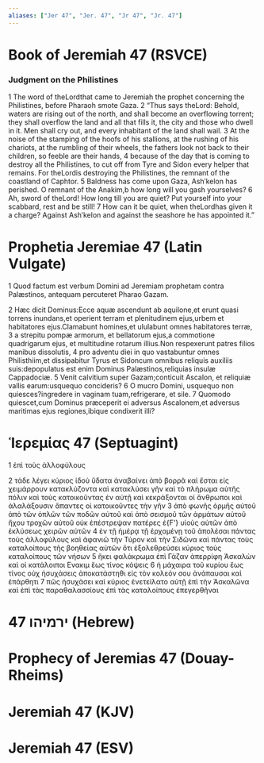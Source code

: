 ```yaml
---
aliases: ["Jer 47", "Jer. 47", "Jr 47", "Jr. 47"]
---
```



# Book of Jeremiah 47 (RSVCE)

### Judgment on the Philistines
1 The word of theLordthat came to Jeremiah the prophet concerning the Philistines, before Pharaoh smote Gaza.
2 “Thus says theLord: Behold, waters are rising out of the north, and shall become an overflowing torrent; they shall overflow the land and all that fills it, the city and those who dwell in it. Men shall cry out, and every inhabitant of the land shall wail.
3 At the noise of the stamping of the hoofs of his stallions, at the rushing of his chariots, at the rumbling of their wheels, the fathers look not back to their children, so feeble are their hands,
4 because of the day that is coming to destroy all the Philistines, to cut off from Tyre and Sidon every helper that remains. For theLordis destroying the Philistines, the remnant of the coastland of Caphtor.
5 Baldness has come upon Gaza, Ashʹkelon has perished. O remnant of the Anakim,b how long will you gash yourselves?
6 Ah, sword of theLord! How long till you are quiet? Put yourself into your scabbard, rest and be still!
7 How can it be quiet, when theLordhas given it a charge? Against Ashʹkelon and against the seashore he has appointed it.”


# Prophetia Jeremiae 47 (Latin Vulgate)

1 Quod factum est verbum Domini ad Jeremiam prophetam contra Palæstinos, antequam percuteret Pharao Gazam.

2 Hæc dicit Dominus:Ecce aquæ ascendunt ab aquilone,et erunt quasi torrens inundans,et operient terram et plenitudinem ejus,urbem et habitatores ejus.Clamabunt homines,et ululabunt omnes habitatores terræ,
3 a strepitu pompæ armorum, et bellatorum ejus,a commotione quadrigarum ejus, et multitudine rotarum illius.Non respexerunt patres filios manibus dissolutis,
4 pro adventu diei in quo vastabuntur omnes Philisthiim,et dissipabitur Tyrus et Sidoncum omnibus reliquis auxiliis suis:depopulatus est enim Dominus Palæstinos,reliquias insulæ Cappadociæ.
5 Venit calvitium super Gazam;conticuit Ascalon, et reliquiæ vallis earum:usquequo concideris?
6 O mucro Domini, usquequo non quiesces?ingredere in vaginam tuam,refrigerare, et sile.
7 Quomodo quiescet,cum Dominus præceperit ei adversus Ascalonem,et adversus maritimas ejus regiones,ibique condixerit illi?


# Ἱερεμίας 47 (Septuagint)

1 ἐπὶ τοὺς ἀλλοφύλους

2 τάδε λέγει κύριος ἰδοὺ ὕδατα ἀναβαίνει ἀπὸ βορρᾶ καὶ ἔσται εἰς χειμάρρουν κατακλύζοντα καὶ κατακλύσει γῆν καὶ τὸ πλήρωμα αὐτῆς πόλιν καὶ τοὺς κατοικοῦντας ἐν αὐτῇ καὶ κεκράξονται οἱ ἄνθρωποι καὶ ἀλαλάξουσιν ἅπαντες οἱ κατοικοῦντες τὴν γῆν
3 ἀπὸ φωνῆς ὁρμῆς αὐτοῦ ἀπὸ τῶν ὁπλῶν τῶν ποδῶν αὐτοῦ καὶ ἀπὸ σεισμοῦ τῶν ἁρμάτων αὐτοῦ ἤχου τροχῶν αὐτοῦ οὐκ ἐπέστρεψαν πατέρες ἐ{F'} υἱοὺς αὐτῶν ἀπὸ ἐκλύσεως χειρῶν αὐτῶν
4 ἐν τῇ ἡμέρᾳ τῇ ἐρχομένῃ τοῦ ἀπολέσαι πάντας τοὺς ἀλλοφύλους καὶ ἀφανιῶ τὴν Τύρον καὶ τὴν Σιδῶνα καὶ πάντας τοὺς καταλοίπους τῆς βοηθείας αὐτῶν ὅτι ἐξολεθρεύσει κύριος τοὺς καταλοίπους τῶν νήσων
5 ἥκει φαλάκρωμα ἐπὶ Γάζαν ἀπερρίφη Ἀσκαλὼν καὶ οἱ κατάλοιποι Ενακιμ ἕως τίνος κόψεις
6 ἡ μάχαιρα τοῦ κυρίου ἕως τίνος οὐχ ἡσυχάσεις ἀποκατάστηθι εἰς τὸν κολεόν σου ἀνάπαυσαι καὶ ἐπάρθητι
7 πῶς ἡσυχάσει καὶ κύριος ἐνετείλατο αὐτῇ ἐπὶ τὴν Ἀσκαλῶνα καὶ ἐπὶ τὰς παραθαλασσίους ἐπὶ τὰς καταλοίπους ἐπεγερθῆναι


# 47 ירמיהו (Hebrew)


# Prophecy of Jeremias 47 (Douay-Rheims)


# Jeremiah 47 (KJV)


# Jeremiah 47 (ESV)

